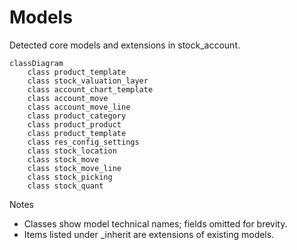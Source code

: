 # Models

Detected core models and extensions in stock_account.

```mermaid
classDiagram
    class product_template
    class stock_valuation_layer
    class account_chart_template
    class account_move
    class account_move_line
    class product_category
    class product_product
    class product_template
    class res_config_settings
    class stock_location
    class stock_move
    class stock_move_line
    class stock_picking
    class stock_quant
```

Notes
- Classes show model technical names; fields omitted for brevity.
- Items listed under _inherit are extensions of existing models.

